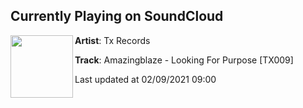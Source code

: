 ## Currently Playing on SoundCloud

[<img align="left" width="100" src="https://i1.sndcdn.com/artworks-H1KS9rqb9HcI26Pk-zzzwsg-t50x50.jpg">](https://soundcloud.com/txrecords/amazingblaze-looking-for-purpose-tx009-1?in=txrecords/sets/amazingblaze-speed-tracks-vol)

**Artist**: Tx Records 

**Track**: Amazingblaze - Looking For Purpose [TX009]

Last updated at 02/09/2021 09:00
